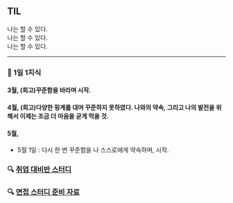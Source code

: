 ## TIL
나는 할 수 있다.  
나는 할 수 있다.  
나는 할 수 있다.

---

### 📖 1일 1지식
#### 3월, (회고)꾸준함을 바라며 시작.

#### 4월, (회고)다양한 핑계를 대며 꾸준하지 못하였다. 나와의 약속, 그리고 나의 발전을 위해서 이제는 조금 더 마음을 굳게 먹을 것.

#### 5월, 
- 5월 1일 : 다시 한 번 꾸준함을 나 스스로에게 약속하며, 시작.

### 🔍 [취업 대비반 스터디](https://github.com/hjun0917/TIL/tree/main/%EC%B7%A8%EC%97%85%20%EB%8C%80%EB%B9%84%EB%B0%98%20%EB%8D%B0%EC%9D%BC%EB%A6%AC%20%EA%B3%BC%EC%A0%9C)

### 🔍 [면접 스터디 준비 자료](https://github.com/hjun0917/TIL/tree/main/%EB%A9%B4%EC%A0%91%20%EC%8A%A4%ED%84%B0%EB%94%94%20%EC%A4%80%EB%B9%84%20%EC%9E%90%EB%A3%8C)
